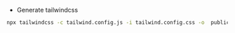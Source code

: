 

- Generate tailwindcss 
```bash
npx tailwindcss -c tailwind.config.js -i tailwind.config.css -o  public/assets/app.css
```